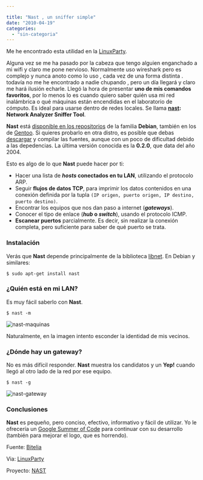 ```yaml
---

title: "Nast , un sniffer simple"
date: "2010-04-19"
categories: 
  - "sin-categoria"
---
```


Me he encontrado esta utilidad en la [LinuxParty](https://www.linux-party.com).

Alguna vez se me ha pasado por la cabeza que tengo alguien enganchado a mi wifi y claro me pone nervioso. Normalmente uso wireshark pero es complejo y nunca anoto como lo uso , cada vez de una forma distinta . todavía no me he encontrado a nadie chupando , pero un día llegará y claro me hará ilusión echarle. Llegó la hora de presentar **uno de mis comandos favoritos**, por lo menos lo es cuando quiero saber quién usa mi red inalámbrica o qué máquinas están encendidas en el laboratorio de cómputo. Es ideal para usarse dentro de redes locales. Se llama **[nast](https://nast.berlios.de/): Network Analyzer Sniffer Tool**.

**Nast** está [disponible en los repositorios](https://packages.debian.org/lenny/nast) de la familia **Debian**, también en los de [Gentoo](https://gentoo-portage.com/net-analyzer/nast). Si quieres probarlo en otra distro, es posible que debas [descargar](https://download.berlios.de/nast/nast-0.2.0.tar.gz) y compilar las fuentes, aunque con un poco de dificultad debido a las depedencias. La última versión conocida es la **0.2.0**, que data del año 2004.

Esto es algo de lo que **Nast** puede hacer por ti:

- Hacer una lista de **_hosts_ conectados en tu LAN**, utilizando el protocolo ARP.
- Seguir **flujos de datos TCP**, para imprimir los datos contenidos en una conexión definida por la tupla `(IP origen, puerto origen, IP destino, puerto destino)`.
- Encontrar los equipos que nos dan paso a internet (**_gateways_**).
- Conocer el tipo de enlace (**_hub_ o _switch_**), usando el protocolo ICMP.
- **Escanear puertos** parcialmente. Es decir, sin realizar la conexión completa, pero suficiente para saber de qué puerto se trata.

### Instalación

Verás que **Nast** depende principalmente de la biblioteca [libnet](https://github.com/sam-github/libnet). En Debian y similares:

`$ sudo apt-get install nast`

### ¿Quién está en mi LAN?

Es muy fácil saberlo con **Nast**.

`$ nast -m`

![](images/nast-maquinas.jpg "nast-maquinas")

Naturalmente, en la imagen intento esconder la identidad de mis vecinos.

### ¿Dónde hay un gateway?

No es más difícil responder. **Nast** muestra los candidatos y un **Yep!** cuando llegó al otro lado de la red por ese equipo.

`$ nast -g`

![](images/nast-gateway.jpg "nast-gateway")

### Conclusiones

**Nast** es pequeño, pero conciso, efectivo, informativo y fácil de utilizar. Yo le ofrecería un [Google Summer of Code](https://bitelia.com/2010/03/10-proyectos-open-source-gsoc-2010) para continuar con su desarrollo (también para mejorar el logo, que es horrendo).

Fuente: [Bitelia](https://bitelia.com/2010/04/comando-linux-nast)

Via: [LinuxParty](https://www.linux-party.com/modules.php?name=News&file=article&sid=5719:saber-quien-est%E1-utilizando-tu-red,-wifi-incluida.)

Proyecto: [NAST](https://nast.berlios.de/)
